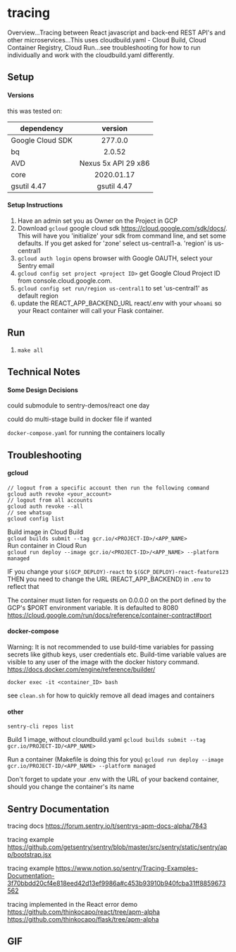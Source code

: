 # tracing
Overview...Tracing between React javascript and back-end REST API's and other microservices...This uses cloudbuild.yaml - Cloud Build, Cloud Container Registry, Cloud Run...see troubleshooting for how to run individually and work with the cloudbuild.yaml differently.

## Setup
#### Versions
this was tested on:

| dependency    | version
| ------------- |:-------------:|
| Google Cloud SDK | 277.0.0 |
| bq | 2.0.52 |
| AVD | Nexus 5x API 29 x86 |
| core | 2020.01.17 |
| gsutil 4.47 | gsutil 4.47 |
#### Setup Instructions
1. Have an admin set you as Owner on the Project in GCP
2. Download `gcloud` google cloud sdk https://cloud.google.com/sdk/docs/. This will have you 'initialize' your sdk from command line, and set some defaults. If you get asked for 'zone' select us-central1-a. 'region' is us-central1
3. `gcloud auth login` opens browser with Google OAUTH, select your Sentry email
4. `gcloud config set project <project ID>` get Google Cloud Project ID from console.cloud.google.com.
5. `gcloud config set run/region us-central1` to set 'us-central1' as default region
6. update the REACT_APP_BACKEND_URL react/.env with your `whoami` so your React container will call your Flask container.

## Run
1. `make all`

## Technical Notes
#### Some Design Decisions

could submodule to sentry-demos/react one day

could do multi-stage build in docker file if wanted

`docker-compose.yaml` for running the containers locally


## Troubleshooting
#### gcloud
```
// logout from a specific account then run the following command
gcloud auth revoke <your_account>
// logout from all accounts
gcloud auth revoke --all
// see whatsup
gcloud config list
```

Build image in Cloud Build  
`gcloud builds submit --tag gcr.io/<PROJECT-ID>/<APP_NAME>`  
Run container in Cloud Run  
`gcloud run deploy --image gcr.io/<PROJECT-ID>/<APP_NAME> --platform managed`  

IF you change your `$(GCP_DEPLOY)-react` to `$(GCP_DEPLOY)-react-feature123`
THEN you need to change the URL (REACT_APP_BACKEND) in `.env` to reflect that

The container must listen for requests on 0.0.0.0 on the port defined by the GCP's $PORT environment variable. It is defaulted to 8080  
https://cloud.google.com/run/docs/reference/container-contract#port 

#### docker-compose
Warning: It is not recommended to use build-time variables for passing secrets like github keys, user credentials etc. Build-time variable values are visible to any user of the image with the docker history command.  
https://docs.docker.com/engine/reference/builder/

`docker exec -it <container_ID> bash`

see `clean.sh` for how to quickly remove all dead images and containers

#### other
`sentry-cli repos list`

Build 1 image, without cloundbuild.yaml
`gcloud builds submit --tag gcr.io/PROJECT-ID/<APP_NAME>`

Run a container (Makefile is doing this for you)
`gcloud run deploy --image gcr.io/PROJECT-ID/<APP_NAME> --platform managed`

Don't forget to update your .env with the URL of your backend container, should you change the container's its name

## Sentry Documentation
tracing docs
https://forum.sentry.io/t/sentrys-apm-docs-alpha/7843

tracing example
https://github.com/getsentry/sentry/blob/master/src/sentry/static/sentry/app/bootstrap.jsx 

tracing example 
https://www.notion.so/sentry/Tracing-Examples-Documentation-3f70bbdd20cf4e818eed42d13ef9986a#c453b93910b940fcba31ff8859673562

tracing implemented in the React error demo
https://github.com/thinkocapo/react/tree/apm-alpha  
https://github.com/thinkocapo/flask/tree/apm-alpha

## GIF

